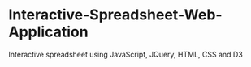 # Interactive-Spreadsheet-Web-Application
Interactive spreadsheet using JavaScript, JQuery, HTML, CSS and D3
